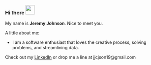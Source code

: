 ### Hi there <img src="https://github.com/sameera-madushan/sameera-madushan/blob/main/images/wave.gif" width="30px">
My name is __Jeremy Johnson__. Nice to meet you.

A little about me:
* I am a software enthusiast that loves the creative process, solving problems, and streamlining data.


<link rel="stylesheet" href="https://cdnjs.cloudflare.com/ajax/libs/font-awesome/4.7.0/css/font-awesome.min.css">
Check out my <a href="https://linkedin.com/in/jojech" class="fa fa-linkedin">LinkedIn</a>
or drop me a line at jjcjson19@gmail.com
<!--
**jojech/jojech** is a ✨ _special_ ✨ repository because its `README.md` (this file) appears on your GitHub profile.

Here are some ideas to get you started:

- 🔭 I’m currently working on ...
- 🌱 I’m currently learning ...
- 👯 I’m looking to collaborate on ...
- 🤔 I’m looking for help with ...
- 💬 Ask me about ...
- 📫 How to reach me: ...
- 😄 Pronouns: ...
- ⚡ Fun fact: ...
-->
